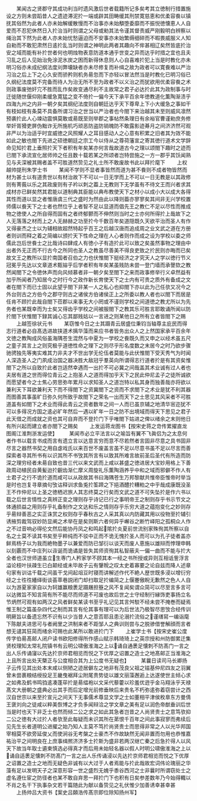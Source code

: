<!-- { "loadSidebar": true } -->
　　某闻古之贤郡守其成功利当时遗风激后世者载籍所记多矣考其立徳制行措置施设之方则未尝蹈昔人之遗迹滞泥扵一端或辟其田畴缓其刑禁寛慈恵和优柔容飬以镇抚其俗然为此者人亦未始解缓散慢而不治事亦未始頺堕委靡而不振悦徳懐恵人人自爱而不忍犯休然日入扵治当时则谓之父母或勑其法令谨其督责威严刚毅明白辨察以绳治其下然为此者人亦未始忧愁逼迫而不安事亦未始繁缛细碎而不暇畏威服义人知自勑而不敢犯肃然日逺扵乱当时则谓之神明此两者其趣向不侔甚相辽矣然皆底扵治安之域而能有补扵世者何也明烛物表意防道本通乎世变之异而达乎时措之宜也且夫习乱之后人见始治免涂泥氷炭之困而新得休息则人心自喜难扵犯上当是时教化亦未明习俗亦未成纪纲法度刓弊壊缺者亦未尽修复而补缉之故为政者可以寛飬难以严治习治之后上下之心久安而骄矜则机务昜忽而下亦轻以冒法然当是时教化已明习俗已久纲纪法度莫不完备而待人为治无所不至为政者不以义治之而犹欲用优柔容飬之术则政事废弛奸宂不胜而乱作矣故变通尽利不主故常之君子必达扵此其为政制事与时迁徙随世偃仰刚柔缓急寛猛之变不倚扵一偏今天下承平百余年徳教道化薫陶渐渍乎四海九州之内非一朝夕矣其纲纪法度则自朝廷达乎天下尊卑上下小大缓急之事如干有枝如枝有条莫不具备所谓习治之世当以严治者也今閤下来治越其未至则威风凛然预袭扵此人心竦动震惧莫敢或昜既至则举郡之事帖然条理日有余裕官曹谨勑庶务修举奸胥猾吏屏伪黜诈无所施机巧顽恶防盗防销魄防不敢露影迹朞月之间济济然可观非严以为治适乎时宜威徳之风照耀人之耳目感动人之心意有积累之旧者其为效不能如此之敏也閤下先进之硕徳朝廷之宗工今以侍从之尊荷藩宣之寄其徳行道术文学辞命见知扵君上垂照扵天下者积有年矣某亦何言哉故道古今之理以颂閤下趣时之迹而已閤下承流宣化居师帅之任且数十载若某之所颂者岂特尝施之一方一郡乎其饫闻熟见与夫深被其赐者盖不可胜道然贽见之礼士所不敢废故书此以拜扵麾下
　　上权越帅提刑朱学士书
　　某闻不学则不显者事皆然而道为甚不飬则不成者物皆然而材为甚士以有道贵世以有材治故下不可以一日无学而上不可以一日无教是以其政修则有菁莪以乐之其政废则有子衿以刺之葢上无教则下无学虽有不待文王而兴者求其成材亦已鲜矣然其君能以道制典其臣能以典布教使天下之材小以成小大以成大各得其性而道以显之者惟唐虞三代之盛时为然由此以降则葢亦寥寥矣其间非无兴学校置师儒以飬天下之士者也然位乎上者智不足以显道而倡先王之教仁不足以尽性而推成物之徳使人之所自得而固有之者终郁鬰而不伸然则当时之士亦何所得扵上哉故下之人无落落之材而上之人无赫赫之功至扵今千数百年矣道隠既久天欲平治而圣人有作又得豪杰之士以为辅相故超然特起乎百王之后越汉唐而追成周之业文武之道在方册者则训而释之着之简编以颁扵天下性命之理在人心者则作而成之设为学校以委之师儒此岂后世飬士之比哉诗曰肆成人有徳小子有造扵此可以致之矣虽然事物之理由中出者外无正而不行古今之所同也圣人之教虽尽善美不得良吏致之扵民则亦晦而已矣故文王之教所以显扵南国者召伯之力也伏惟閤下挺经济之才究天人之学以徳行节义冠冕乎先达以文章道术甄镕乎后学者积有年矣某虽贱防未尝一登门墙而承謦欬之教然闻閤下之令徳休声而向风倾慕者非一朝夕矣至閤下之来而政事修举行义卓然益有加乎所闻者乃知居今之时行今之政作新长育使天下之士内有可贵之质外有备成之文者在閤下而已士固以此望乎閤下非某一人之私心也抑閤下亦以此为己任欤又况今之外台则古之方伯今之郡守则古之诸侯方伯诸侯正上之所委以教人者也以閤下而居是任肯不顾扵此哉自閤下莅郡以来事无大小罔或不谨则学校之间道徳之教尤所以为先务者也某既幸而为士矣又得齿乎学校之间被服閤下之教其乐可胜言耶敢诵所闻以防扵閤下伏惟閤下録其诚心忘其鄙贱姑以一言进之则某他日之所有立者皆閤下之赐
　　上越签徐状元书
　　某窃惟今日之士其蹑青云居盛位秉钧当轴尊主庇民而得志行道者必自髙选进故挟道术摛华藻而来应书者皆务出众人之上然国家承平百余年文徳之教陶成风俗虽海隅苍生混然与中夏为一学校之飬既久而又申之以经术虽五尺之童子其言上之则究极乎道徳性命之理下之则尽乎形名度数之末居今之时乃欲步骤驰骋独先等夷实难其力非夫才不世出学无伦伍者莫能与此伏惟閤下受天秀气为时闻人深造圣人之门夙成治国之器决胜大敌冠乎羣英向所谓得志行道者扵是有其资矣惟閤下之所以自致扵此者岂适然幸遇而一出扵不可必冀之间哉盖其术业诚有过人者也夫居有道之世而得位青云之上抱圣人之道而得加乎天下之民此仲尼孟子之徒所诚欲而愿望者今之士焦心劳思弥年累月以求知圣人之道岂特以私其身而独善哉亦将欲以兼利天下耳欲兼利天下而不得閤下之资冀閤下之资而不求閤下之术业是犹不利其器而图善其事虽旷日弥久何所致乎故閤下之荣名一出而天下之士思见其风采者不可胜道盖有如閤下之术业而得此青云之资者数年之间一人而已虽京辅之地清华宻迩犹不可以多得况方国之逺必旷年然后一遇以旷年一日之防不出境域而得天下思见之君子此天借之而成就之资也其可自弃而不登扵门下乎唯閤下姑进之俾以绪余之末则他日有所兴起而建立者亦閤下之赐矣
　　上发运蒋龙图书【按宋史蒋之竒传累擢直龙图阁江淮荆浙发运使】
　　某闻市必立平法言以之喻旨有翼不飞眞侣为之太息何者作书以载言书成而言有遗立言以达意言穷而意不尽若然者言固非尽意之具书固非尽言之器然书契之用自虙戏氏以来百世不废盖言虽不足以尽意书虽不足以尽言而善探索者寻其所书有以识其所不书攷其所言有以致其所难言故前圣后圣代有所造而防深之理穷经者未昜自致也昔三代以来文武而上咸以甚盛之徳进居大宝妙用格上下善政周动植民自黄髪迨扵齯齿渐仁摩义周旋礼乐薫陶涵养乎中和之域而邪僻不作人有士君子之行不诡扵道而咸可以从政故其书曰海隅苍生万邦黎献共惟帝臣惟帝时举当是时也岂复寻章摘句攷诂释训求鱼兎扵筌蹄之下挹酒醴扵糟粕之中乎哉成康既没圣王不作仲尼以上圣之徳栖迟旅人其志终莫之行矣而文武之道不可失坠扵是作六书以载之后世言情性之真辨正变之理则存乎诗记已行之事明帝王之制则存乎书示节文之体通损益之用则存乎礼备制作之文达和乐之情则存乎乐穷大道之蕴抱变化之妙则存乎昜辩善恶之实正诛赏之权则存乎春秋古之人采其真以内防藏其用以役物至扵辅引诱掖剪裁驾驭妙防显阐之术举在是矣则斯六者何异乎嶰谷之断竹峄阳之孤桐众人作之不过音响必得伦文然后能协丹凤之和鸣起隂扵炎夏前世流别家殊徇其所察以自名之士莫不读其书矣至乎粹纯而不驳中正而不诡无愧扵圣人而可以为孔子徒者盖亦鲜焉杨子以为我而絶物墨子以兼爱而防已邹衍以谈天而废人恵施以雄辩而悖理申韩以刻覈而不中庄列以诙诞而诡谲是皆失其师资徇其私智蔽夫一偏一曲而不能与扵大全者也汉世师道虽立生専门人矜家学不顾其本一经之书所授或异则互相诋訾浮言溢论枝叶扶疎生已白颠经或未毕故子云有鞶帨之叹太史着寡要之论自兹而降人述章句家有训诂千载之间虽干戈间起俎豆时寝而讲解述作代不絶人歴世既多浸以增衍穷经之士徃徃繙绎街谈荟萃巷説闭门却扫取足扵编简之上偃蹇傲睨无歉然之色人人自以为游夏家家自以为轲雄赢粮褁足蹑屩担簦之风不复闻矣谓众简可以尽至言多言可以达微旨不知言简有所不能尽而师道不可废也故后世之士守经制行縁饰吏事扬立名节炳然可观有如两汉之风者鲜矣某读书至乎礼记见其言舛駮不经未尝不掩巻而疑焉惟王制之篇虽杂四代之制而其言有伦其事有理可以为后世法乃极智尽思攷合经传训明厥旨以备遗忘然不识有以少当昔人之意否耶且患沦溺扵流俗之谨缮冩一编诣麾下陈献夫进思可与者阙里之洪制来者不距邹人之典训则尝与之脱骖借誉解顔而言者想无谴其狂简而绪余可赐也此某所以敢进扵门下
　　上崔学士书【按宋史崔公度传字伯昜髙邮人闭户读书欧阳修得所作感山赋示韩琦琦上之英宗授和州防御累迁集贤校理知太常礼院镇书有云明公啸傲淮海之上以诵自通褁足懐刺不防髙门一言之出人乐传诵寖以先达扵京师君相览而悦之下优厚之诏置之造士之地髙邮正当淮海之上且所言出处天槩正与公度相合其为上公度书无疑也】
　　某曩日读司马长卿扬子云传见其出处本末咸以侧陋之迹居僻左之地非有茂良父祖之镃基仲尼四友之羽翼曾未尝裹粮结绶投足王畿曳裾拜尘附尾贵势徒以雄文丽藻邂逅上达遂使世主倾心求之如弗及鹤书鸣驺逺凑蓬荜扵是昜緼袍以文采代藜藿以珍羞优逰乎金马翔泳乎天禄髙文大册朝之盛典必出其手而后定增光前修垂映后来贵名不朽弥逺弥着窃尝计之西汉自世宗以来至扵宣元之间天下无事儒术尊显文学之士如董相平津侯枚臯东方曼倩王褒刘向之徒咸以粹美恢博之才负多闻辩洽之学文章之美有足以润色帝猷垂训后世当是时也天下非乏士也然而倾二公之求之如此其急者岂昔之人尚贤贵士之意笃欤抑二公之徳有大过扵人者欤至此每疑而未识其所在苐恨千百年之间此事寂寥而弗续后见先生长者道明公进擢之始乃知人主莫不笃扵尚贤贵士而思得非常之人以光华邦国宰相莫不欲旁延俊乂而使涧谷无考槃之士豪杰不作故缺然无闻非置而勿用也恭惟嘉祐治平之间明良在上庶事缉熈济济多士扵斯为盛非若两汉继亡秦之后急扵得人以风天下故当年取士遴柬慎选必得真才而后用未始轻名器以假人时明公啸傲淮海之上以诵自适褁足懐刺不防髙门一言之出人乐传诵浸以先达扵京师君相览而悦之下优厚之诏置之造士之地而无疑色非诚有以大过于人者焉能与扵此哉故宏词伟论瑰丽之华藻有足以发明天子之深意形容一世之盛烈无媿乎黍谷西河之士非曩时所谓窃处士之虚名遵仕宦之防径者也某不敢自弃思一拜扵门下也积有日矣参差数年乃今始得輙以不肖之名干下执事杂文若干篇随此为献以备贽见之礼伏惟少加善诱幸甚幸甚
　　上扬帅吕大资书【案史吕頥浩传髙宗即位除知扬州军】

